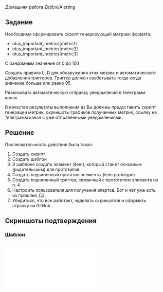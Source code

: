 Домашняя работа Zabbix/Alerting

## Задание

Необходимо сформировать скрипт генерирующий метрики формата:
- otus_important_metrics[metric1]
- otus_important_metrics[metric2]
- otus_important_metrics[metric3]
  
С рандомным значение от 0 до 100

Создать правила LLD для обнаружения этих метрик и автоматического добавления триггеров. Триггер должен срабатывать тогда когда значение больше или равно 95.

Реализовать автоматическую отправку уведомлений в телеграмм канал.

В качестве результаты выполнения дз Вы должны предоставить скрипт генерации метрик, скриншоты графиков полученных метрик, ссылку на телеграмм канал с уже отпраленными уведомлениями.


## Решение

Послеовательность действий была такая:
1. Создать скрипт
2. Создать шаблон
3. В шаблоне создать элемент (item), который станет основным (родительским) для прототипов
4. Создать подчиненный прототип элементы (item prototype)
5. Создать подчиненный триггер, связанный с прототипом элемента из п. 4
6. Настроить пользователя для получения алертов. Бот и чат уже есть из прошлых ДЗ.
7. Убедиться, что все работает, наделать скриншотов и оформить страчку на GitHub.

## Скриншоты подтверждения

### Шаблон
![Шаблон](hw_5/01_python_script.py)
